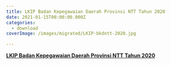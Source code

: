 ```yaml
---
title: LKIP Badan Kepegawaian Daerah Provinsi NTT Tahun 2020
date: 2021-01-15T00:00:00.000Z
categories:
  - download
coverImage: /images/migrated/LKIP-bkdntt-2020.jpg

---
```


**[LKIP Badan Kepegawaian Daerah Provinsi NTT Tahun 2020](https://bkd.nttprov.go.id/web/wp-content/uploads/2024/06/3.1-LKIP-2020.pdf)**
